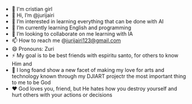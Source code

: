 - 🙏 I'm cristian girl
- 👋 Hi, I’m @jurijairi
- 👀 I’m interested in learning everything that can be done with AI
- 🌱 I’m currently learning English and programming
- 💞️ I’m looking to collaborate on me learning with IA
- 📫 How to reach me @jurijairi123@gmail.com 
- 😄 Pronouns: Zuri 
- ⚡ My goal is to be best friends with espiritu santo, for others to know Him and 
- 🙌 I long foand show a new facet of making my love for arts and technology known through my DJIART projectr the most important thing to me to be God
- ❤️ God loves you, friend, but He hates how you destroy yourself and hurt others with your actions or decisions
